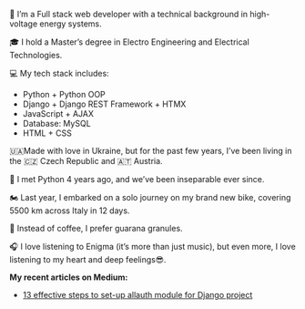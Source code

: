 👋 I’m a Full stack web developer with a technical background in high-voltage energy systems.

🎓 I hold a Master’s degree in Electro Engineering and Electrical Technologies.

💻 My tech stack includes:
- Python + Python OOP
- Django + Django REST Framework + HTMX
- JavaScript + AJAX
- Database: MySQL
- HTML + CSS

🇺🇦Made with love in Ukraine, but for the past few years, I’ve been living in the 🇨🇿 Czech Republic and 🇦🇹 Austria.

🐍 I met Python 4 years ago, and we’ve been inseparable ever since.

🏍 Last year, I embarked on a solo journey on my brand new bike, covering 5500 km across Italy in 12 days.

🍵 Instead of coffee, I prefer guarana granules.

🎧 I love listening to Enigma (it’s more than just music), but even more, I love listening to my heart and deep feelings😎.

**My recent articles on Medium:**
- [13 effective steps to set-up allauth module for Django project](https://medium.com/@borys_bond/13-effective-steps-to-set-up-allauth-module-for-django-project-370f32cf1d17)


